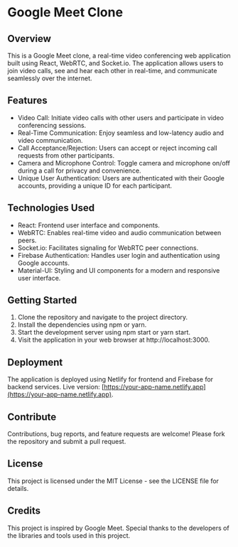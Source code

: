 # Google Meet Clone

## Overview
This is a Google Meet clone, a real-time video conferencing web application built using React, WebRTC, and Socket.io. The application allows users to join video calls, see and hear each other in real-time, and communicate seamlessly over the internet.

## Features
- Video Call: Initiate video calls with other users and participate in video conferencing sessions.
- Real-Time Communication: Enjoy seamless and low-latency audio and video communication.
- Call Acceptance/Rejection: Users can accept or reject incoming call requests from other participants.
- Camera and Microphone Control: Toggle camera and microphone on/off during a call for privacy and convenience.
- Unique User Authentication: Users are authenticated with their Google accounts, providing a unique ID for each participant.

## Technologies Used
- React: Frontend user interface and components.
- WebRTC: Enables real-time video and audio communication between peers.
- Socket.io: Facilitates signaling for WebRTC peer connections.
- Firebase Authentication: Handles user login and authentication using Google accounts.
- Material-UI: Styling and UI components for a modern and responsive user interface.

## Getting Started
1. Clone the repository and navigate to the project directory.
2. Install the dependencies using npm or yarn.
3. Start the development server using npm start or yarn start.
4. Visit the application in your web browser at http://localhost:3000.

## Deployment
The application is deployed using Netlify for frontend and Firebase for backend services. Live version: [https://your-app-name.netlify.app](https://your-app-name.netlify.app).

## Contribute
Contributions, bug reports, and feature requests are welcome! Please fork the repository and submit a pull request.

## License
This project is licensed under the MIT License - see the LICENSE file for details.

## Credits
This project is inspired by Google Meet. Special thanks to the developers of the libraries and tools used in this project.

